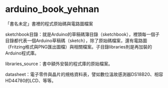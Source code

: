 arduino_book_yehnan
===================

「書名未定」書裡的程式原始碼與電路圖檔案

sketchbook目錄：就是Arduino的草稿碼簿目錄（sketchbook），裡頭每一個子目錄都代表一個Arduino草稿碼（sketch），除了原始碼檔案，還有電路圖（Fritzing格式與PNG匯出圖檔）與相關檔案。子目錄libraries則是再加裝的Arduino程式庫。

libraries_source：書中額外安裝的程式庫的原始檔案。

datasheet：電子零件與晶片的規格資料表，譬如數位溫故感測器DS18B20、相容HD44780的LCD、等等。


